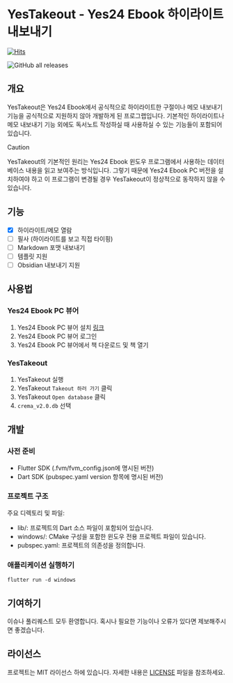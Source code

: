# YesTakeout - Yes24 Ebook 하이라이트 내보내기

[![Hits](https://hits.seeyoufarm.com/api/count/incr/badge.svg?url=https%3A%2F%2Fgithub.com%2FAqudi%2FYesTakeout&count_bg=%233BB4E8&title_bg=%23555555&icon=&icon_color=%23E7E7E7&title=hits&edge_flat=true)](https://hits.seeyoufarm.com)

![GitHub all releases](https://img.shields.io/github/downloads/Aqudi/YesTakeout/total?style=flat-square)


## 개요

YesTakeout은 Yes24 Ebook에서 공식적으로 하이라이트한 구절이나 메모 내보내기 기능을 
공식적으로 지원하지 않아 개발하게 된 프로그랩입니다. 기본적인 하이라이트나 메모 내보내기 기능 외에도
독서노트 작성하실 때 사용하실 수 있는 기능들이 포함되어 있습니다.

> [!CAUTION]
> YesTakeout의 기본적인 원리는 Yes24 Ebook 윈도우 프로그램에서 사용하는 데이터베이스 내용을 읽고
보여주는 방식입니다. 그렇기 때문에 Yes24 Ebook PC 버전을 설치하여야 하고 이 프로그램이 변경될 경우 YesTakeout이
정상적으로 동작하지 않을 수 있습니다.

## 기능
- [x] 하이라이트/메모 열람
- [ ] 필사 (하이라이트를 보고 직접 타이핑)
- [ ] Markdown 포맷 내보내기
- [ ] 템플릿 지원
- [ ] Obsidian 내보내기 지원

## 사용법

### Yes24 Ebook PC 뷰어
1. Yes24 Ebook PC 뷰어 설치 [링크](https://www.yes24.com/notice/eBookGuide/guide_pc.aspx)
2. Yes24 Ebook PC 뷰어 로그인
3. Yes24 Ebook PC 뷰어에서 책 다운로드 및 책 열기

### YesTakeout
1. YesTakeout 실행
2. YesTakeout `Takeout 하러 가기` 클릭
3. YesTakeout `Open database` 클릭
4. `crema_v2.0.db` 선택

## 개발

### 사전 준비

- Flutter SDK (.fvm/fvm_config.json에 명시된 버전)
- Dart SDK (pubspec.yaml version 항목에 명시된 버전)

### 프로젝트 구조

주요 디렉토리 및 파일:

- lib/: 프로젝트의 Dart 소스 파일이 포함되어 있습니다.
- windows/: CMake 구성을 포함한 윈도우 전용 프로젝트 파일이 있습니다.
- pubspec.yaml: 프로젝트의 의존성을 정의합니다.

### 애플리케이션 실행하기

```shell
flutter run -d windows
```

## 기여하기

이슈나 풀리퀘스트 모두 환영합니다.
혹시나 필요한 기능이나 오류가 있다면 제보해주시면 좋겠습니다.

## 라이선스

프로젝트는 MIT 라이선스 하에 있습니다. 자세한 내용은 [LICENSE](./LICENSE) 파일을 참조하세요.
